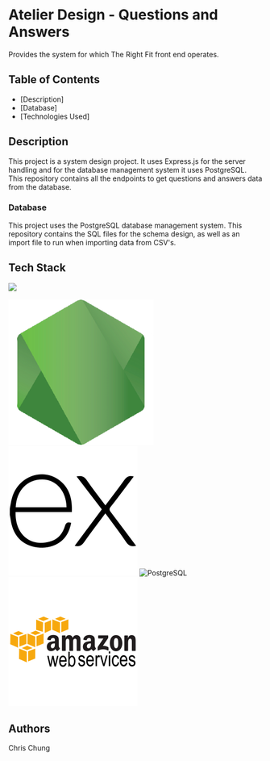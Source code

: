 # Atelier Design - Questions and Answers

Provides the system for which The Right Fit front end operates.

## Table of Contents
- [Description]
- [Database]
- [Technologies Used]

## Description

This project is a system design project. It uses Express.js for the server handling and for the database management system it uses PostgreSQL.
This repository contains all the endpoints to get questions and answers data from the database.

### Database

This project uses the PostgreSQL database management system. This repository contains the SQL files for the schema design, as well as an import file to run when importing data from CSV's.

## Tech Stack

<img src="https://img.shields.io/badge/Node.js-ColourCode?logo=Node.js&logoColor=green&style=ShieldStyle" />

![Node.js][NodeIcon]
![Express.js][ExpressIcon]
![PostgreSQL][PostgresIcon]
![Amazon AWS][AWSIcon]

## Authors

Chris Chung

[NodeIcon]: https://raw.githubusercontent.com/github/explore/80688e429a7d4ef2fca1e82350fe8e3517d3494d/topics/nodejs/nodejs.png "Node.js"
[ExpressIcon]: https://github.com/devicons/devicon/blob/master/icons/express/express-original.svg "Express"
[PostgresIcon]: https://upload.wikimedia.org/wikipedia/commons/thumb/2/29/Postgresql_elephant.svg/1200px-Postgresql_elephant.svg.png "Postgres"
[AWSIcon]: https://raw.githubusercontent.com/devicons/devicon/master/icons/amazonwebservices/amazonwebservices-original-wordmark.svg "Amazon AWS"




